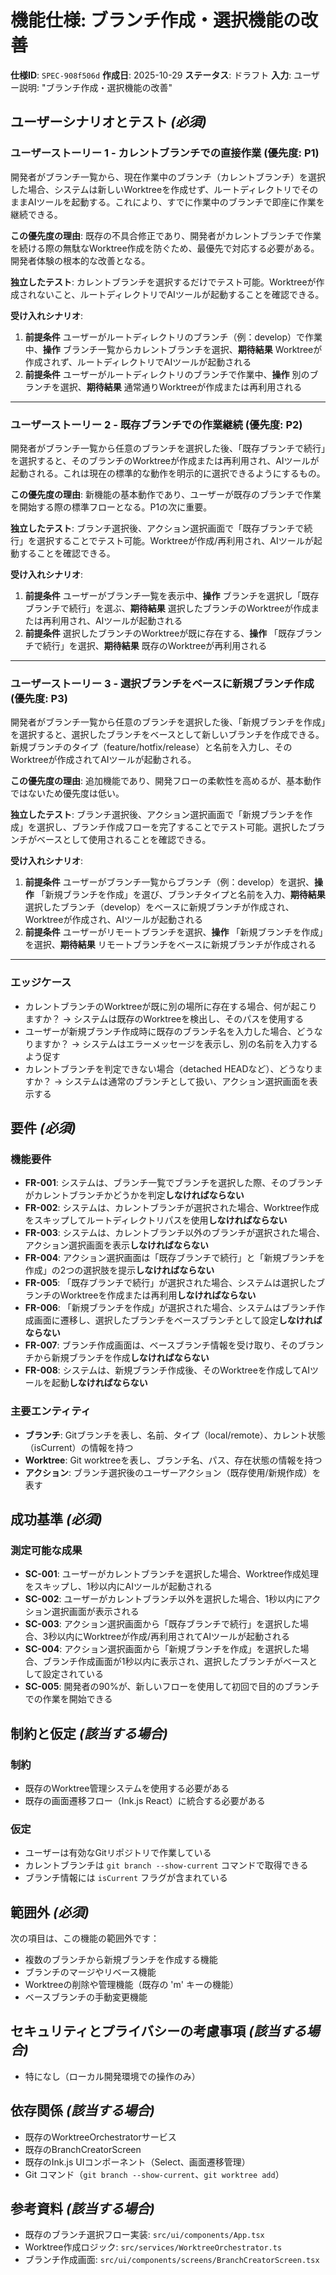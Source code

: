 # 機能仕様: ブランチ作成・選択機能の改善

**仕様ID**: `SPEC-908f506d`
**作成日**: 2025-10-29
**ステータス**: ドラフト
**入力**: ユーザー説明: "ブランチ作成・選択機能の改善"

## ユーザーシナリオとテスト *(必須)*

### ユーザーストーリー 1 - カレントブランチでの直接作業 (優先度: P1)

開発者がブランチ一覧から、現在作業中のブランチ（カレントブランチ）を選択した場合、システムは新しいWorktreeを作成せず、ルートディレクトリでそのままAIツールを起動する。これにより、すでに作業中のブランチで即座に作業を継続できる。

**この優先度の理由**: 既存の不具合修正であり、開発者がカレントブランチで作業を続ける際の無駄なWorktree作成を防ぐため、最優先で対応する必要がある。開発者体験の根本的な改善となる。

**独立したテスト**: カレントブランチを選択するだけでテスト可能。Worktreeが作成されないこと、ルートディレクトリでAIツールが起動することを確認できる。

**受け入れシナリオ**:

1. **前提条件** ユーザーがルートディレクトリのブランチ（例：develop）で作業中、**操作** ブランチ一覧からカレントブランチを選択、**期待結果** Worktreeが作成されず、ルートディレクトリでAIツールが起動される
2. **前提条件** ユーザーがルートディレクトリのブランチで作業中、**操作** 別のブランチを選択、**期待結果** 通常通りWorktreeが作成または再利用される

---

### ユーザーストーリー 2 - 既存ブランチでの作業継続 (優先度: P2)

開発者がブランチ一覧から任意のブランチを選択した後、「既存ブランチで続行」を選択すると、そのブランチのWorktreeが作成または再利用され、AIツールが起動される。これは現在の標準的な動作を明示的に選択できるようにするもの。

**この優先度の理由**: 新機能の基本動作であり、ユーザーが既存のブランチで作業を開始する際の標準フローとなる。P1の次に重要。

**独立したテスト**: ブランチ選択後、アクション選択画面で「既存ブランチで続行」を選択することでテスト可能。Worktreeが作成/再利用され、AIツールが起動することを確認できる。

**受け入れシナリオ**:

1. **前提条件** ユーザーがブランチ一覧を表示中、**操作** ブランチを選択し「既存ブランチで続行」を選ぶ、**期待結果** 選択したブランチのWorktreeが作成または再利用され、AIツールが起動される
2. **前提条件** 選択したブランチのWorktreeが既に存在する、**操作** 「既存ブランチで続行」を選択、**期待結果** 既存のWorktreeが再利用される

---

### ユーザーストーリー 3 - 選択ブランチをベースに新規ブランチ作成 (優先度: P3)

開発者がブランチ一覧から任意のブランチを選択した後、「新規ブランチを作成」を選択すると、選択したブランチをベースとして新しいブランチを作成できる。新規ブランチのタイプ（feature/hotfix/release）と名前を入力し、そのWorktreeが作成されてAIツールが起動される。

**この優先度の理由**: 追加機能であり、開発フローの柔軟性を高めるが、基本動作ではないため優先度は低い。

**独立したテスト**: ブランチ選択後、アクション選択画面で「新規ブランチを作成」を選択し、ブランチ作成フローを完了することでテスト可能。選択したブランチがベースとして使用されることを確認できる。

**受け入れシナリオ**:

1. **前提条件** ユーザーがブランチ一覧からブランチ（例：develop）を選択、**操作** 「新規ブランチを作成」を選び、ブランチタイプと名前を入力、**期待結果** 選択したブランチ（develop）をベースに新規ブランチが作成され、Worktreeが作成され、AIツールが起動される
2. **前提条件** ユーザーがリモートブランチを選択、**操作** 「新規ブランチを作成」を選択、**期待結果** リモートブランチをベースに新規ブランチが作成される

---

### エッジケース

- カレントブランチのWorktreeが既に別の場所に存在する場合、何が起こりますか？
  → システムは既存のWorktreeを検出し、そのパスを使用する
- ユーザーが新規ブランチ作成時に既存のブランチ名を入力した場合、どうなりますか？
  → システムはエラーメッセージを表示し、別の名前を入力するよう促す
- カレントブランチを判定できない場合（detached HEADなど）、どうなりますか？
  → システムは通常のブランチとして扱い、アクション選択画面を表示する

## 要件 *(必須)*

### 機能要件

- **FR-001**: システムは、ブランチ一覧でブランチを選択した際、そのブランチがカレントブランチかどうかを判定**しなければならない**
- **FR-002**: システムは、カレントブランチが選択された場合、Worktree作成をスキップしてルートディレクトリパスを使用**しなければならない**
- **FR-003**: システムは、カレントブランチ以外のブランチが選択された場合、アクション選択画面を表示**しなければならない**
- **FR-004**: アクション選択画面は「既存ブランチで続行」と「新規ブランチを作成」の2つの選択肢を提示**しなければならない**
- **FR-005**: 「既存ブランチで続行」が選択された場合、システムは選択したブランチのWorktreeを作成または再利用**しなければならない**
- **FR-006**: 「新規ブランチを作成」が選択された場合、システムはブランチ作成画面に遷移し、選択したブランチをベースブランチとして設定**しなければならない**
- **FR-007**: ブランチ作成画面は、ベースブランチ情報を受け取り、そのブランチから新規ブランチを作成**しなければならない**
- **FR-008**: システムは、新規ブランチ作成後、そのWorktreeを作成してAIツールを起動**しなければならない**

### 主要エンティティ

- **ブランチ**: Gitブランチを表し、名前、タイプ（local/remote）、カレント状態（isCurrent）の情報を持つ
- **Worktree**: Git worktreeを表し、ブランチ名、パス、存在状態の情報を持つ
- **アクション**: ブランチ選択後のユーザーアクション（既存使用/新規作成）を表す

## 成功基準 *(必須)*

### 測定可能な成果

- **SC-001**: ユーザーがカレントブランチを選択した場合、Worktree作成処理をスキップし、1秒以内にAIツールが起動される
- **SC-002**: ユーザーがカレントブランチ以外を選択した場合、1秒以内にアクション選択画面が表示される
- **SC-003**: アクション選択画面から「既存ブランチで続行」を選択した場合、3秒以内にWorktreeが作成/再利用されてAIツールが起動される
- **SC-004**: アクション選択画面から「新規ブランチを作成」を選択した場合、ブランチ作成画面が1秒以内に表示され、選択したブランチがベースとして設定されている
- **SC-005**: 開発者の90%が、新しいフローを使用して初回で目的のブランチでの作業を開始できる

## 制約と仮定 *(該当する場合)*

### 制約

- 既存のWorktree管理システムを使用する必要がある
- 既存の画面遷移フロー（Ink.js React）に統合する必要がある

### 仮定

- ユーザーは有効なGitリポジトリで作業している
- カレントブランチは `git branch --show-current` コマンドで取得できる
- ブランチ情報には `isCurrent` フラグが含まれている

## 範囲外 *(必須)*

次の項目は、この機能の範囲外です：

- 複数のブランチから新規ブランチを作成する機能
- ブランチのマージやリベース機能
- Worktreeの削除や管理機能（既存の 'm' キーの機能）
- ベースブランチの手動変更機能

## セキュリティとプライバシーの考慮事項 *(該当する場合)*

- 特になし（ローカル開発環境での操作のみ）

## 依存関係 *(該当する場合)*

- 既存のWorktreeOrchestratorサービス
- 既存のBranchCreatorScreen
- 既存のInk.js UIコンポーネント（Select、画面遷移管理）
- Git コマンド（`git branch --show-current`、`git worktree add`）

## 参考資料 *(該当する場合)*

- 既存のブランチ選択フロー実装: `src/ui/components/App.tsx`
- Worktree作成ロジック: `src/services/WorktreeOrchestrator.ts`
- ブランチ作成画面: `src/ui/components/screens/BranchCreatorScreen.tsx`

